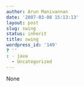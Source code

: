 ```yaml
---
author: Arun Manivannan
date: '2007-03-08 15:13:13'
layout: post
slug: swing
status: inherit
title: swing
wordpress_id: '149'
? ''
: - java
  - Uncategorized
---
```


None

